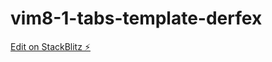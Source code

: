 # vim8-1-tabs-template-derfex

[Edit on StackBlitz ⚡️](https://stackblitz.com/edit/vim8-1-tabs-template-derfex)